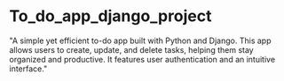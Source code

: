 # To_do_app_django_project
"A simple yet efficient to-do app built with Python and Django. This app allows users to create, update, and delete tasks, helping them stay organized and productive. It features user authentication and an intuitive interface."
